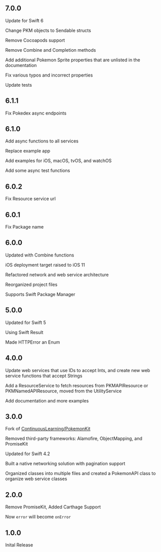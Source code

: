 ## 7.0.0
Update for Swift 6

Change PKM objects to Sendable structs

Remove Cocoapods support

Remove Combine and Completion methods

Add additional Pokemon Sprite properties that are unlisted in the documentation

Fix various typos and incorrect properties

Update tests

## 6.1.1
Fix Pokedex async endpoints


## 6.1.0
Add async functions to all services

Replace example app

Add examples for iOS, macOS, tvOS, and watchOS

Add some async test functions


## 6.0.2
Fix Resource service url


## 6.0.1
Fix Package name


## 6.0.0
Updated with Combine functions

iOS deployment target raised to iOS 11

Refactored network and web service architecture

Reorganized project files

Supports Swift Package Manager

## 5.0.0
Updated for Swift 5

Using Swift Result

Made HTTPError an Enum

## 4.0.0
Update web services that use IDs to accept Ints, and create new web service functions that accept Strings

Add a ResourceService to fetch resources from PKMAPIResource or PKMNamedAPIResource, moved from the UtilityService

Add documentation and more examples

## 3.0.0
Fork of [ContinuousLearning/PokemonKit](https://github.com/ContinuousLearning/PokemonKit)

Removed third-party frameworks: Alamofire, ObjectMapping, and PromiseKit

Updated for Swift 4.2

Built a native networking solution with pagination support

Organized classes into multiple files and created a PokemonAPI class to organize web service classes

## 2.0.0
Remove PromiseKit, Added Carthage Support

Now `error` will become `onError`

## 1.0.0
Inital Release
